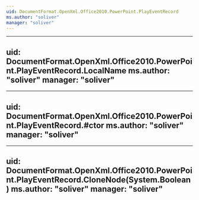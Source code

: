 ```yaml
---
uid: DocumentFormat.OpenXml.Office2010.PowerPoint.PlayEventRecord
ms.author: "soliver"
manager: "soliver"
---
```


---
uid: DocumentFormat.OpenXml.Office2010.PowerPoint.PlayEventRecord.LocalName
ms.author: "soliver"
manager: "soliver"
---

---
uid: DocumentFormat.OpenXml.Office2010.PowerPoint.PlayEventRecord.#ctor
ms.author: "soliver"
manager: "soliver"
---

---
uid: DocumentFormat.OpenXml.Office2010.PowerPoint.PlayEventRecord.CloneNode(System.Boolean)
ms.author: "soliver"
manager: "soliver"
---
